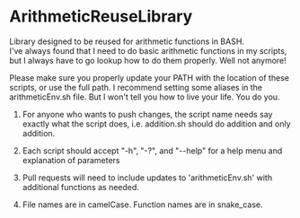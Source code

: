 # ArithmeticReuseLibrary
Library designed to be reused for arithmetic functions in BASH.  
I've always found that I need to do basic arithmetic functions in my scripts, but I always have to go lookup how to do them properly. Well not anymore!

Please make sure you properly update your PATH with the location of these scripts, or use the full path. I recommend setting some aliases in the arithmeticEnv.sh file. But I won't tell you how to live your life. You do you. 

1. For anyone who wants to push changes, the script name needs say exactly what the script does, i.e. addition.sh should do addition and only addition.

2. Each script should accept "-h", "-?", and "--help" for a help menu and explanation of parameters

3. Pull requests will need to include updates to 'arithmeticEnv.sh' with additional functions as needed.

4. File names are in camelCase. Function names are in snake_case. 
